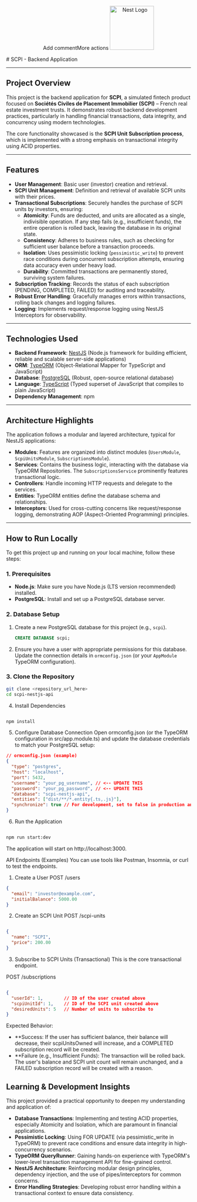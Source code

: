 <p align="center">Add commentMore actions
  <a href="http://nestjs.com/" target="blank"><img src="https://nestjs.com/img/logo-small.svg" width="120" alt="Nest Logo" /></a>
</p>
# SCPI - Backend Application

---

## Project Overview

This project is the backend application for **SCPI**, a simulated fintech product focused on **Sociétés Civiles de Placement Immobilier (SCPI)** – French real estate investment trusts. It demonstrates robust backend development practices, particularly in handling financial transactions, data integrity, and concurrency using modern technologies.

The core functionality showcased is the **SCPI Unit Subscription process**, which is implemented with a strong emphasis on transactional integrity using ACID properties.

---

## Features

- **User Management**: Basic user (investor) creation and retrieval.
- **SCPI Unit Management**: Definition and retrieval of available SCPI units with their prices.
- **Transactional Subscriptions**: Securely handles the purchase of SCPI units by investors, ensuring:
  - **Atomicity**: Funds are deducted, and units are allocated as a single, indivisible operation. If any step fails (e.g., insufficient funds), the entire operation is rolled back, leaving the database in its original state.
  - **Consistency**: Adheres to business rules, such as checking for sufficient user balance before a transaction proceeds.
  - **Isolation**: Uses pessimistic locking (`pessimistic_write`) to prevent race conditions during concurrent subscription attempts, ensuring data accuracy even under heavy load.
  - **Durability**: Committed transactions are permanently stored, surviving system failures.
- **Subscription Tracking**: Records the status of each subscription (PENDING, COMPLETED, FAILED) for auditing and traceability.
- **Robust Error Handling**: Gracefully manages errors within transactions, rolling back changes and logging failures.
- **Logging**: Implements request/response logging using NestJS Interceptors for observability.

---

## Technologies Used

- **Backend Framework**: [NestJS](https://nestjs.com/) (Node.js framework for building efficient, reliable and scalable server-side applications)
- **ORM**: [TypeORM](https://typeorm.io/) (Object-Relational Mapper for TypeScript and JavaScript)
- **Database**: [PostgreSQL](https://www.postgresql.org/) (Robust, open-source relational database)
- **Language**: [TypeScript](https://www.typescriptlang.org/) (Typed superset of JavaScript that compiles to plain JavaScript)
- **Dependency Management**: npm

---

## Architecture Highlights

The application follows a modular and layered architecture, typical for NestJS applications:

- **Modules**: Features are organized into distinct modules (`UsersModule`, `ScpiUnitsModule`, `SubscriptionsModule`).
- **Services**: Contains the business logic, interacting with the database via TypeORM Repositories. The `SubscriptionsService` prominently features transactional logic.
- **Controllers**: Handle incoming HTTP requests and delegate to the services.
- **Entities**: TypeORM entities define the database schema and relationships.
- **Interceptors**: Used for cross-cutting concerns like request/response logging, demonstrating AOP (Aspect-Oriented Programming) principles.

---

## How to Run Locally

To get this project up and running on your local machine, follow these steps:

### 1. Prerequisites

- **Node.js**: Make sure you have Node.js (LTS version recommended) installed.
- **PostgreSQL**: Install and set up a PostgreSQL database server.

### 2. Database Setup

1.  Create a new PostgreSQL database for this project (e.g., `scpi`).

    ```sql
    CREATE DATABASE scpi;
    ```

2.  Ensure you have a user with appropriate permissions for this database. Update the connection details in `ormconfig.json` (or your `AppModule` TypeORM configuration).

### 3. Clone the Repository

```bash
git clone <repository_url_here>
cd scpi-nestjs-api
```

4. Install Dependencies

```Bash

npm install
```

5. Configure Database Connection
   Open ormconfig.json (or the TypeORM configuration in src/app.module.ts) and update the database credentials to match your PostgreSQL setup:

```JSON
// ormconfig.json (example)
{
  "type": "postgres",
  "host": "localhost",
  "port": 5432,
  "username": "your_pg_username", // <-- UPDATE THIS
  "password": "your_pg_password", // <-- UPDATE THIS
  "database": "scpi-nestjs-api",
  "entities": ["dist/**/*.entity{.ts,.js}"],
  "synchronize": true // For development, set to false in production and use migrations
}
```

6. Run the Application

```Bash

npm run start:dev
```

The application will start on http://localhost:3000.

API Endpoints (Examples)
You can use tools like Postman, Insomnia, or curl to test the endpoints.

1. Create a User
   POST /users

```JSON
{
  "email": "investor@example.com",
  "initialBalance": 5000.00
}
```

2. Create an SCPI Unit
   POST /scpi-units

```JSON

{
  "name": "SCPI",
  "price": 200.00
}
```

3. Subscribe to SCPI Units (Transactional)
   This is the core transactional endpoint.

POST /subscriptions

```JSON

{
  "userId": 1,        // ID of the user created above
  "scpiUnitId": 1,    // ID of the SCPI unit created above
  "desiredUnits": 5   // Number of units to subscribe to
}
```

Expected Behavior:

- \*\*Success: If the user has sufficient balance, their balance will decrease, their scpiUnitsOwned will increase, and a COMPLETED subscription record will be created.
- \*\*Failure (e.g., Insufficient Funds): The transaction will be rolled back. The user's balance and SCPI unit count will remain unchanged, and a FAILED subscription record will be created with a reason.

## Learning & Development Insights

This project provided a practical opportunity to deepen my understanding and application of:

- **Database Transactions**: Implementing and testing ACID properties, especially Atomicity and Isolation, which are paramount in financial applications.
- **Pessimistic Locking**: Using FOR UPDATE (via pessimistic_write in TypeORM) to prevent race conditions and ensure data integrity in high-concurrency scenarios.
- **TypeORM QueryRunner**: Gaining hands-on experience with TypeORM's lower-level transaction management API for fine-grained control.
- **NestJS Architecture**: Reinforcing modular design principles, dependency injection, and the use of pipes/interceptors for common concerns.
- **Error Handling Strategies**: Developing robust error handling within a transactional context to ensure data consistency.
